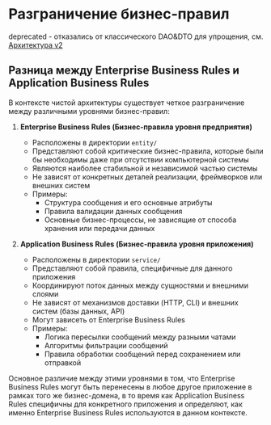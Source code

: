# Разграничение бизнес-правил

deprecated - отказались от классического DAO&DTO для упрощения, см. [Архитектура v2](./ARCHITECTURE_V2.md)

## Разница между Enterprise Business Rules и Application Business Rules

В контексте чистой архитектуры существует четкое разграничение между различными уровнями бизнес-правил:

1. **Enterprise Business Rules (Бизнес-правила уровня предприятия)**
    - Расположены в директории `entity/`
    - Представляют собой критические бизнес-правила, которые были бы необходимы даже при отсутствии компьютерной системы
    - Являются наиболее стабильной и независимой частью системы
    - Не зависят от конкретных деталей реализации, фреймворков или внешних систем
    - Примеры:
        - Структура сообщения и его основные атрибуты
        - Правила валидации данных сообщения
        - Основные бизнес-процессы, не зависящие от способа хранения или передачи данных

2. **Application Business Rules (Бизнес-правила уровня приложения)**
    - Расположены в директории `service/`
    - Представляют собой правила, специфичные для данного приложения
    - Координируют поток данных между сущностями и внешними слоями
    - Не зависят от механизмов доставки (HTTP, CLI) и внешних систем (базы данных, API)
    - Могут зависеть от Enterprise Business Rules
    - Примеры:
        - Логика пересылки сообщений между разными чатами
        - Алгоритмы фильтрации сообщений
        - Правила обработки сообщений перед сохранением или отправкой

Основное различие между этими уровнями в том, что Enterprise Business Rules могут быть перенесены в любое другое приложение в рамках того же бизнес-домена, в то время как Application Business Rules специфичны для конкретного приложения и определяют, как именно Enterprise Business Rules используются в данном контексте.